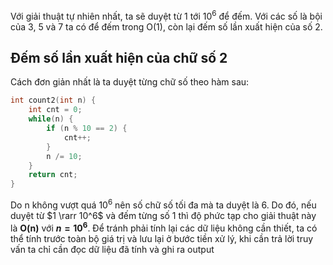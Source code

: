 Với giải thuật tự nhiên nhất, ta sẽ duyệt từ 1 tới $10^6$ để đếm. Với các số là bội của 3, 5 và 7 ta có để đếm trong O(1), còn lại đếm số lần xuất hiện của số 2. 
## Đếm số lần xuất hiện của chữ số 2
Cách đơn giản nhất là ta duyệt từng chữ số theo hàm sau:
```cpp
int count2(int n) {
    int cnt = 0;
    while(n) {
        if (n % 10 == 2) {
            cnt++;
        }
        n /= 10;
    }
    return cnt;
}
```
Do n không vượt quá $10^6$ nên số chữ số tối đa mà ta duyệt là 6. Do đó, nếu duyệt từ $1 \rarr 10^6$ và đếm từng số 1 thì độ phức tạp cho giải thuật này là **O(n)** với **$n = 10^6$**.
Để tránh phải tính lại các dữ liệu không cần thiết, ta có thể tính trước toàn bộ giá trị và lưu lại ở bước tiền xử lý, khi cần trả lời truy vấn ta chỉ cần đọc dữ liệu đã tính và ghi ra output
